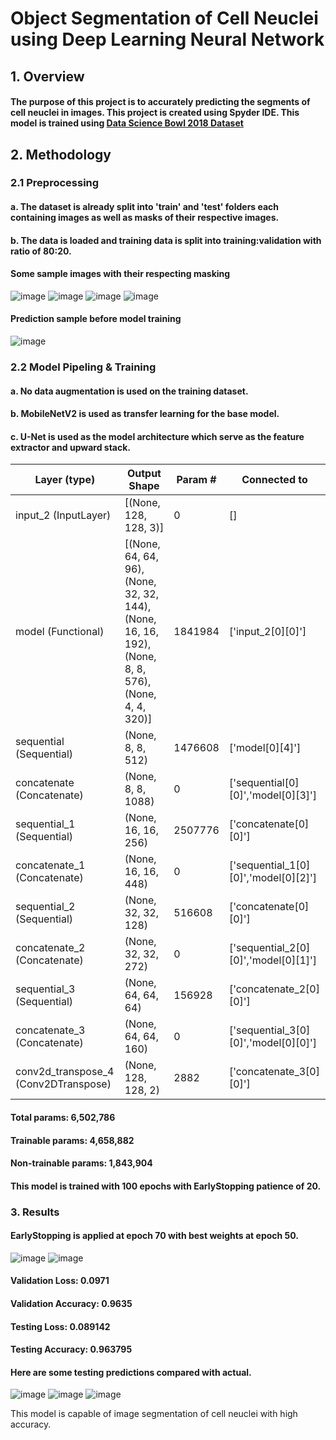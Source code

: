 # Object Segmentation of Cell Neuclei using Deep Learning Neural Network
## 1. Overview
#### The purpose of this project is to accurately predicting the segments of cell neuclei in images. This project is created using Spyder IDE. This model is trained using [Data Science Bowl 2018 Dataset](https://www.kaggle.com/competitions/data-science-bowl-2018/overview)

## 2. Methodology
### 2.1 Preprocessing
#### a. The dataset is already split into 'train' and 'test' folders each containing images as well as masks of their respective images.
#### b. The data is loaded and training data is split into training:validation with ratio of 80:20.

#### Some sample images with their respecting masking
![image](https://user-images.githubusercontent.com/82880708/182068583-7b0d6174-2016-40e0-8b61-86696cdb5aa3.png)
![image](https://user-images.githubusercontent.com/82880708/182068590-917f0daf-9980-47ae-a98e-814b2972f6ec.png)
![image](https://user-images.githubusercontent.com/82880708/182068652-0c91fc27-e337-46dc-91fc-9060fc6f3c03.png)
![image](https://user-images.githubusercontent.com/82880708/182068667-8de93e31-ea97-42be-b625-4d961267b136.png)
#### Prediction sample before model training

![image](https://user-images.githubusercontent.com/82880708/182069772-02c2d668-dddc-401e-81a0-482fed4f5605.png)


### 2.2 Model Pipeling & Training
#### a. No data augmentation is used on the training dataset.
#### b. MobileNetV2 is used as transfer learning for the base model.
#### c. U-Net is used as the model architecture which serve as the feature extractor and upward stack.

| Layer (type) | Output Shape | Param # | Connected to |
| --- | --- | --- | --- |
| input_2 (InputLayer) | [(None, 128, 128, 3)] | 0 | [] |
| model (Functional) | [(None, 64, 64, 96),(None, 32, 32, 144),(None, 16, 16, 192),(None, 8, 8, 576),(None, 4, 4, 320)] | 1841984 | ['input_2[0][0]'] |  
| sequential (Sequential) | (None, 8, 8, 512) | 1476608 | ['model[0][4]'] |
| concatenate (Concatenate) | (None, 8, 8, 1088) | 0 | ['sequential[0][0]','model[0][3]'] |
| sequential_1 (Sequential) | (None, 16, 16, 256) | 2507776 | ['concatenate[0][0]'] |
| concatenate_1 (Concatenate) | (None, 16, 16, 448)  | 0 | ['sequential_1[0][0]','model[0][2]'] |
| sequential_2 (Sequential) | (None, 32, 32, 128) | 516608 | ['concatenate[0][0]'] |
| concatenate_2 (Concatenate) | (None, 32, 32, 272) | 0 | ['sequential_2[0][0]','model[0][1]'] |
| sequential_3 (Sequential) | (None, 64, 64, 64) | 156928 | ['concatenate_2[0][0]'] |
| concatenate_3 (Concatenate) | (None, 64, 64, 160) | 0 | ['sequential_3[0][0]','model[0][0]'] |
| conv2d_transpose_4 (Conv2DTranspose) | (None, 128, 128, 2) | 2882 | ['concatenate_3[0][0]'] |

#### Total params: 6,502,786
#### Trainable params: 4,658,882
#### Non-trainable params: 1,843,904
#### This model is trained with 100 epochs with EarlyStopping patience of 20.

### 3. Results
#### EarlyStopping is applied at epoch 70 with best weights at epoch 50.

![image](https://user-images.githubusercontent.com/82880708/182070732-716ed918-ed9f-438a-add7-b0094885a6a9.png)
![image](https://user-images.githubusercontent.com/82880708/182070736-276697c1-4bf5-4934-bfaf-ac35f0c9a5b1.png)

#### Validation Loss: 0.0971
#### Validation Accuracy: 0.9635

#### Testing Loss: 0.089142
#### Testing Accuracy: 0.963795

#### Here are some testing predictions compared with actual.
![image](https://user-images.githubusercontent.com/82880708/182070805-dfc89e6b-72df-4e1a-91af-6aae5f616693.png)
![image](https://user-images.githubusercontent.com/82880708/182070812-ea39f467-a874-4eaa-98d5-57bf741f8f69.png)
![image](https://user-images.githubusercontent.com/82880708/182070817-4d278fc0-4446-48ef-9020-0f687641e784.png)

This model is capable of image segmentation of cell neuclei with high accuracy.
